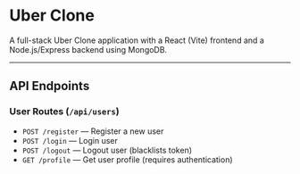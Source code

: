 # Uber Clone

A full-stack Uber Clone application with a React (Vite) frontend and a Node.js/Express backend using MongoDB.

---
## API Endpoints

### User Routes (`/api/users`)

- `POST /register` — Register a new user
- `POST /login` — Login user
- `POST /logout` — Logout user (blacklists token)
- `GET /profile` — Get user profile (requires authentication)
